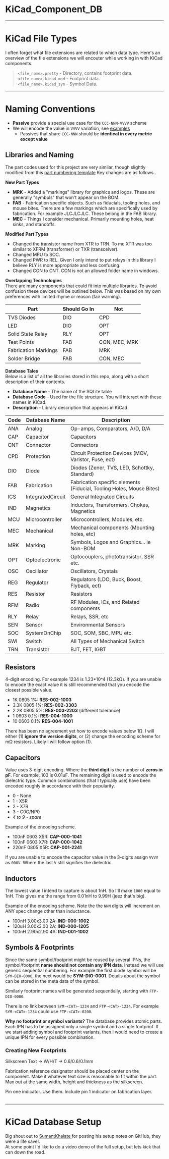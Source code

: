 # KiCad_Component_DB
---
# KiCad File Types
I often forget what file extensions are related to which data type. Here's an overview of the file extensions we will encouter while working in with KiCad components.

> `<file_name>.pretty` - Directory, contains footprint data.<br>
> `<file_name>.kicad_mod` - Footprint data. <br>
> `<file_name>.kicad_sym` - Symbol Data.
---
# Naming Conventions
- **Passive** provide a special use case for the `CCC-NNN-VVVV` scheme
- We will encode the value in `VVVV` variation, see [examples](https://github.com/git-plm/parts/blob/main/partnumbers.md#examples)
    - Passives that share `CCC-NNN` should be **identical in every metric except value**

## Libraries and Naming
The part codes used for this project are very similar, though slightly modified from this [part numbering template](https://github.com/git-plm/parts/blob/main/partnumbers.md) Key changes are as follows..

**New Part Types**
* **MRK** - Added a "markings" library for graphics and logos. These are generally "symbols" that won't appear on the BOM.
* **FAB** - Fabrication specific objects. Such as fiducials, tooling holes, and mouse bites. There are a few markings which are specifically used by fabrication. For example JLCJLCJLC. These belong in the FAB library.
* **MEC** - Things I consider mechanical. Primarily mounting holes, heat sinks, and standoffs. 

**Modified Part Types**
* Changed the transistor name from XTR to TRN. To me XTR was too similar to XFRM (transformer) or TXR (transceiver).
* Changed MPU to SOC.
* Changed PWR to REL. Given I only intend to put relays in this library I believe RLY is more appropriate and less confusing.
* Changed CON to CNT. CON is not an allowed folder name in windows.

**Overlapping Technologies**<br>
There are many components that could fit into multiple libraries. To avoid confusion these devices will be outlined below. This was based on my own preferences with limited rhyme or reason (fair warning).

| Part              | Should Go In  | Not                           |
|-------------------|---------------|-------------------------------|
| TVS Diodes        | DIO           | CPD                           |
| LED               | DIO           | OPT                           |
| Solid State Relay | RLY           | OPT                           |
| Test Points       | FAB           | CON, MEC, MRK                 |
| Fabrication Markings | FAB        | MRK                           |
| Solder Bridge     | FAB           | CON, MEC                      |


**Database Tales**<br>
Below is a list of all the libraries stored in this repo, along with a short description of their contents.
* **Database Name** - The name of the SQLite table
* **Database Code** - Used for the file structure. You will interact with these names in KiCad.
* **Description** - Library description that appears in KiCad.

| Code | Database Name              | Description                              |
|------|----------------------------|------------------------------------------|
| ANA  | Analog                     | Op-amps, Comparators, A/D, D/A           |
| CAP  | Capacitor                  | Capacitors                               |
| CNT  | Connector                  | Connectors                               |
| CPD  | Protection                 | Circuit Protection Devices (MOV, Varistor, Fuse, ect) |
| DIO  | Diode                      | Diodes (Zener, TVS, LED, Schottky, Standard)|
| FAB  | Fabrication                | Fabrication specific elements (Fiducial, Tooling Holes, Mouse Bites)           |
| ICS  | IntegratedCircuit          | General Integrated Circuits              |
| IND  | Magnetics                  | Inductors, Transformers, Chokes, Magnetics |
| MCU  | Microcontroller            | Microcontrollers, Modules, etc.          |
| MEC  | Mechanical                 | Mechanical components (Mounting holes, etc)|
| MRK  | Marking                    | Symbols, Logos and Graphics... ie Non-BOM |
| OPT  | Optoelectronic             | Optocouplers, phototransistor, SSR etc.  |
| OSC  | Oscillator                 | Oscillators, Crystals                    |
| REG  | Regulator                  | Regulators (LDO, Buck, Boost, Flyback, ect) |
| RES  | Resistor                   | Resistors                                |
| RFM  | Radio                      | RF Modules, ICs, and Related components  |
| RLY  | Relay                      | Relays, SSR, etc                         |
| SEN  | Sensor                     | Environmental Sensors                    |
| SOC  | SystemOnChip               | SOC, SOM, SBC, MPU etc.                  |
| SWI  | Switch                     | All Types of Mechanical Switch           |
| TRN  | Transistor                 | BJT, FET, IGBT                           |


## Resistors
4-digit encoding. For example 1234 is 1.23*10^4 (12.3kΩ). If you are unable to encode the exact value it is still recommended that you encode the closest possible value.

- 1K   0805 1%: **RES-002-1003**
- 3.3K 0805 1%: **RES-002-3303**
- 2.2K 0805 5%: **RES-003-2203** (different tolerance)
- 1  0603 0.1%: **RES-004-1000**
- 10 0603 0.1%  **RES-004-1001**

There has been no agreement yet how to encode values below 1Ω. I will either (1) **ignore the version digits**, or (2) change the encoding scheme for mΩ resistors. Likely I will follow option (1).

## Capacitors
Value uses 3-digit encoding. Where the **third digit** is the number of **zeros in pF**. For example, 103 is 0.01uF. The remaining digit is used to encode the dielectric type. Common combinations (that I typically use) have been encoded roughly  in accordance with their popularity.  
 - 0 - None
 - 1 - X5R
 - 2 - X7R
 - 3 - C0G/NP0
 - *4 to 9 - spare*

Example of the encoding scheme.

- 100nF 0603 X5R: **CAP-000-1041**
- 100nF 0603 X7R: **CAP-000-1042**
- 220nF 0805 X5R: **CAP-001-2241**

If you are unable to encode the capacitor value in the 3-digits assign `VVVV` as `000V`. Where the last `V` still signifies the dielectric.

## Inductors
The lowest value I intend to capture is about 1nH. So I'll make `1000` equal to 1nH. This gives me the range from 0.01nH to 9.99H (jeez that's big).

Example of the encoding scheme. Note the the `NNN` digits will increment on ANY spec change other than inductance.

- 100nH 3.00x3.00 2A: **IND-000-1002**
- 120uH 3.00x3.00 2A: **IND-000-1205**
- 100nH 2.90x2.90 4A: **IND-001-1002**

## Symbols & Footprints
Since the same symbol/footprint might be reused by several IPNs, the symbol/footprint **name should not contain any IPN data**. Instead we will use generic sequential numbering. For example the first diode symbol will be `SYM-DIO-0000`, the next would be **SYM-DIO-0001**. Details about the symbol can be stored in the meta data of the symbol.

Similarly footprint names will be generated sequentially, starting with `FTP-DIO-0000`.

There is no link between `SYM-<CAT>-1234` and `FTP-<CAT>-1234`.
For example `SYM-<CAT>-1234` could use `FTP-<CAT>-0200`.


**Why no footprint or symbol variants?**
The database provides atomic parts. Each IPN has to be assigned only a single symbol and a single footprint. If we start adding symbol and footprint variants, then I would need to create a unique IPN for every possible combination.

### Creating New Footprints
Silkscreen Text -> W/H/T -> 0.6/0.6/0.1mm

Fabrication reference designator should be placed center on the component. Make it whatever text size is reasonable to fit within the part. Max out at the same width, height and thickness as the silkscreen.

Pin one indicator. Use them. Include pin 1 indicator on fabrication layer.<br><br>


---
# KiCad Database Setup
Big shout out to <a href="https://github.com/SumantKhalate/KiCad-libdb"> SumantKhalate </a> for posting his setup notes on GitHub, they were a life saver.<br>
At some point I'd like to do a video demo of the full setup, but lets kick that can down the road.